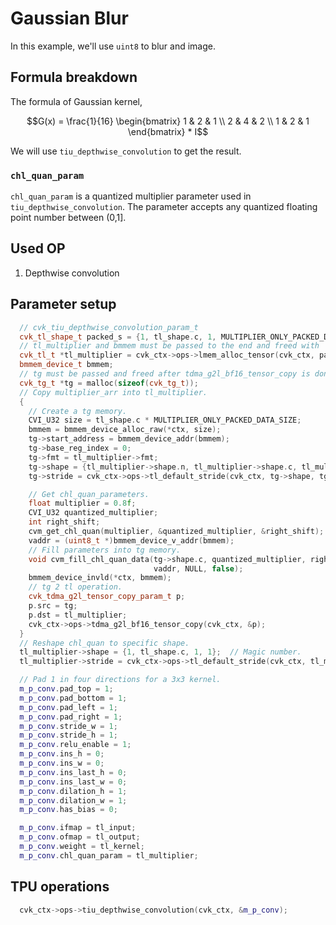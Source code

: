 # Gaussian Blur

In this example, we'll use ``uint8`` to blur and image.

## Formula breakdown

The formula of Gaussian kernel,

$$G(x) = \frac{1}{16}
         \begin{bmatrix}
         1 & 2 & 1 \\
         2 & 4 & 2 \\
         1 & 2 & 1
         \end{bmatrix} * I$$

We will use ``tiu_depthwise_convolution`` to get the result.

### ``chl_quan_param``

``chl_quan_param`` is a quantized multiplier parameter used in ``tiu_depthwise_convolution``. The parameter accepts any quantized floating point number between (0,1].

## Used OP

1. Depthwise convolution

## Parameter setup

```c++
  // cvk_tiu_depthwise_convolution_param_t
  cvk_tl_shape_t packed_s = {1, tl_shape.c, 1, MULTIPLIER_ONLY_PACKED_DATA_SIZE};
  // tl_multiplier and bmmem must be passed to the end and freed with  cvk_ctx->ops->lmem_free_tensor(cvk_ctx, tl_multiplier); and bmmem_device_free(*ctx, bmmem);
  cvk_tl_t *tl_multiplier = cvk_ctx->ops->lmem_alloc_tensor(cvk_ctx, packed_s, CVK_FMT_U8, 1);
  bmmem_device_t bmmem;
  // tg must be passed and freed after tdma_g2l_bf16_tensor_copy is done.
  cvk_tg_t *tg = malloc(sizeof(cvk_tg_t));
  // Copy multiplier_arr into tl_multiplier.
  {
    // Create a tg memory.
    CVI_U32 size = tl_shape.c * MULTIPLIER_ONLY_PACKED_DATA_SIZE;
    bmmem = bmmem_device_alloc_raw(*ctx, size);
    tg->start_address = bmmem_device_addr(bmmem);
    tg->base_reg_index = 0;
    tg->fmt = tl_multiplier->fmt;
    tg->shape = {tl_multiplier->shape.n, tl_multiplier->shape.c, tl_multiplier->shape.h, tl_multiplier->shape.w};
    tg->stride = cvk_ctx->ops->tl_default_stride(cvk_ctx, tg->shape, tg->fmt);

    // Get chl_quan_parameters.
    float multiplier = 0.8f;
    CVI_U32 quantized_multiplier;
    int right_shift;
    cvm_get_chl_quan(multiplier, &quantized_multiplier, &right_shift);
    vaddr = (uint8_t *)bmmem_device_v_addr(bmmem);
    // Fill parameters into tg memory.
    void cvm_fill_chl_quan_data(tg->shape.c, quantized_multiplier, right_shift,
                                vaddr, NULL, false);
    bmmem_device_invld(*ctx, bmmem);
    // tg 2 tl operation.
    cvk_tdma_g2l_tensor_copy_param_t p;
    p.src = tg;
    p.dst = tl_multiplier;
    cvk_ctx->ops->tdma_g2l_bf16_tensor_copy(cvk_ctx, &p);
  }
  // Reshape chl_quan to specific shape.
  tl_multiplier->shape = {1, tl_shape.c, 1, 1};  // Magic number.
  tl_multiplier->stride = cvk_ctx->ops->tl_default_stride(cvk_ctx, tl_multiplier->shape, tl_multiplier->fmt, 0);

  // Pad 1 in four directions for a 3x3 kernel.
  m_p_conv.pad_top = 1;
  m_p_conv.pad_bottom = 1;
  m_p_conv.pad_left = 1;
  m_p_conv.pad_right = 1;
  m_p_conv.stride_w = 1;
  m_p_conv.stride_h = 1;
  m_p_conv.relu_enable = 1;
  m_p_conv.ins_h = 0;
  m_p_conv.ins_w = 0;
  m_p_conv.ins_last_h = 0;
  m_p_conv.ins_last_w = 0;
  m_p_conv.dilation_h = 1;
  m_p_conv.dilation_w = 1;
  m_p_conv.has_bias = 0;

  m_p_conv.ifmap = tl_input;
  m_p_conv.ofmap = tl_output;
  m_p_conv.weight = tl_kernel;
  m_p_conv.chl_quan_param = tl_multiplier;
```

## TPU operations

```c++
  cvk_ctx->ops->tiu_depthwise_convolution(cvk_ctx, &m_p_conv);
```
